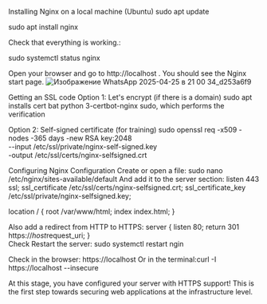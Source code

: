 Installing Nginx on a local machine (Ubuntu)
sudo apt update

sudo apt install nginx

Check that everything is working.:

sudo systemctl status nginx

Open your browser and go to http://localhost . You should see the Nginx start page.
![Изображение WhatsApp 2025-04-25 в 21 00 34_d253a6f9](https://github.com/user-attachments/assets/61ddf3fc-875b-44e5-89a5-80a811acfd44)

Getting an SSL code
Option 1: Let's encrypt (if there is a domain)
sudo apt installs cert bat python 3-certbot-nginx
sudo, which performs the verification

Option 2: Self-signed certificate (for training)
sudo openssl req -x509 -nodes -365 days -new RSA key:2048\
--input /etc/ssl/private/nginx-self-signed.key \
-output /etc/ssl/certs/nginx-selfsigned.crt

Configuring Nginx Configuration
Create or open a file: sudo nano /etc/nginx/sites-available/default
And add it to the server section:
listen 443 ssl;
ssl_certificate /etc/ssl/certs/nginx-selfsigned.crt;
ssl_certificate_key /etc/ssl/private/nginx-selfsigned.key;

location / {
    root /var/www/html;
    index index.html;
}

Also add a redirect from HTTP to HTTPS:
server {
    listen 80;
    return 301 https://$host$request_uri;
}  
Check
Restart the server:
sudo systemctl restart ngin

Check in the browser: https://localhost
Or in the terminal:curl -I https://localhost --insecure

At this stage, you have configured your server with HTTPS support!
This is the first step towards securing web applications at the infrastructure level.
